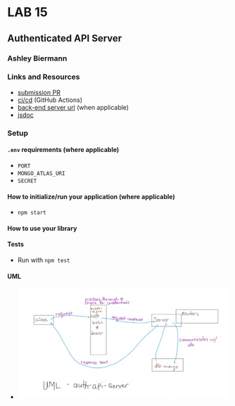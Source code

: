 # LAB 15

## Authenticated API Server

### Ashley Biermann

### Links and Resources

- [submission PR](https://github.com/401-advanced-javascript-ashley-biermann/authenticated-api-server/pull/1)
- [ci/cd](https://github.com/401-advanced-javascript-ashley-biermann/notes/tree/master/.github/workflows) (GitHub Actions)
- [back-end server url](https://biermann-auth-api.herokuapp.com/) (when applicable)
- [jsdoc](/docs/index.html)

### Setup

#### `.env` requirements (where applicable)

- `PORT`
- `MONGO_ATLAS_URI`
- `SECRET`

#### How to initialize/run your application (where applicable)

- `npm start`

#### How to use your library

#### Tests

- Run with `npm test `

#### UML

- ![uml](/images/auth-api-server-uml.jpg)
